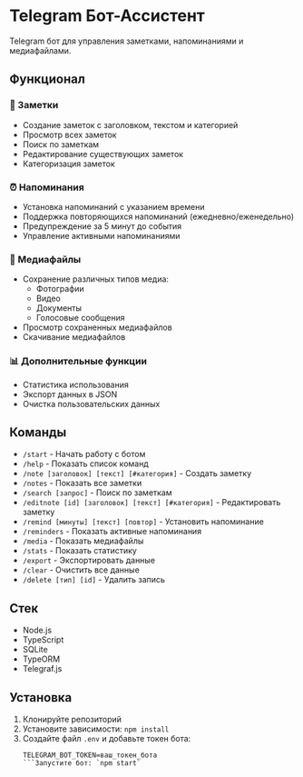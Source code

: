# Telegram Бот-Ассистент

 Telegram бот для управления заметками, напоминаниями и медиафайлами.

## Функционал

### 📝 Заметки
- Создание заметок с заголовком, текстом и категорией
- Просмотр всех заметок
- Поиск по заметкам
- Редактирование существующих заметок
- Категоризация заметок

### ⏰ Напоминания
- Установка напоминаний с указанием времени
- Поддержка повторяющихся напоминаний (ежедневно/еженедельно)
- Предупреждение за 5 минут до события
- Управление активными напоминаниями

### 📸 Медиафайлы
- Сохранение различных типов медиа:
  - Фотографии
  - Видео
  - Документы
  - Голосовые сообщения
- Просмотр сохраненных медиафайлов
- Скачивание медиафайлов

### 📊 Дополнительные функции
- Статистика использования
- Экспорт данных в JSON
- Очистка пользовательских данных

## Команды

- `/start` - Начать работу с ботом
- `/help` - Показать список команд
- `/note [заголовок] [текст] [#категория]` - Создать заметку
- `/notes` - Показать все заметки
- `/search [запрос]` - Поиск по заметкам
- `/editnote [id] [заголовок] [текст] [#категория]` - Редактировать заметку
- `/remind [минуты] [текст] [повтор]` - Установить напоминание
- `/reminders` - Показать активные напоминания
- `/media` - Показать медиафайлы
- `/stats` - Показать статистику
- `/export` - Экспортировать данные
- `/clear` - Очистить все данные
- `/delete [тип] [id]` - Удалить запись

## Стек

- Node.js
- TypeScript
- SQLite
- TypeORM
- Telegraf.js


## Установка
1. Клонируйте репозиторий
2. Установите зависимости: `npm install`
3. Создайте файл `.env` и добавьте токен бота:
   ```
   TELEGRAM_BOT_TOKEN=ваш_токен_бота
   ```Запустите бот: `npm start`
